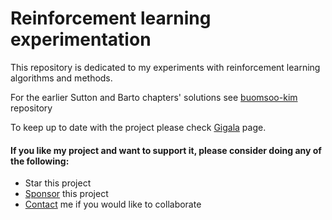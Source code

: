 # Reinforcement learning experimentation

This repository is dedicated to my experiments with reinforcement learning algorithms and methods.

For the earlier Sutton and Barto chapters' solutions see [buomsoo-kim](https://github.com/buomsoo-kim/Tabular-RL-with-Python) repository

To keep up to date with the project please check [Gigala](https://gigala.io/) page.

#### If you like my project and want to support it, please consider doing any of the following: ####
* Star this project
* [Sponsor](https://www.paypal.me/gigatskhondia) this project 
* [Contact](https://gigala.io/) me if you would like to collaborate
